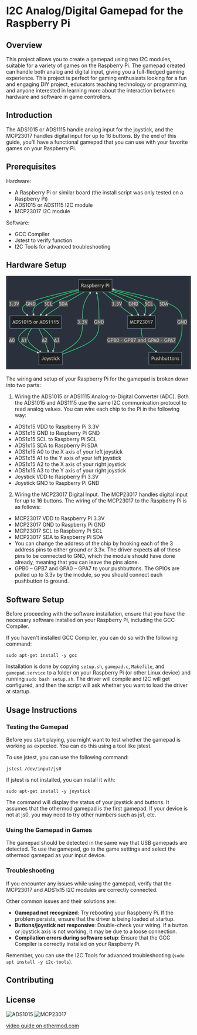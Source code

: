 # I2C Analog/Digital Gamepad for the Raspberry Pi

## Overview

This project allows you to create a gamepad using two I2C modules, suitable for a variety of games on the Raspberry Pi. The gamepad created can handle both analog and digital input, giving you a full-fledged gaming experience. This project is perfect for gaming enthusiasts looking for a fun and engaging DIY project, educators teaching technology or programming, and anyone interested in learning more about the interaction between hardware and software in game controllers.

## Introduction

The ADS1015 or ADS1115 handle analog input for the joystick, and the MCP23017 handles digital input for up to 16 buttons. By the end of this guide, you'll have a functional gamepad that you can use with your favorite games on your Raspberry Pi.

## Prerequisites
Hardware:
- A Raspberry Pi or similar board (the install script was only tested on a Raspberry Pi)
- ADS1015 or ADS1115 I2C module
- MCP23017 I2C module

Software:
- GCC Compiler
- Jstest to verify function
- I2C Tools for advanced troubleshooting

## Hardware Setup

![diagram](/images/diagram.png)

The wiring and setup of your Raspberry Pi for the gamepad is broken down into two parts:

1. Wiring the ADS1015 or ADS1115 Analog-to-Digital Converter (ADC). Both the ADS1015 and ADS1115 use the same I2C communication protocol to read analog values. You can wire each chip to the Pi in the following way:

- ADS1x15 VDD to Raspberry Pi 3.3V
- ADS1x15 GND to Raspberry Pi GND
- ADS1x15 SCL to Raspberry Pi SCL
- ADS1x15 SDA to Raspberry Pi SDA​
- ADS1x15 A0 to the X axis of your left joystick
- ADS1x15 A1 to the Y axis of your left joystick
- ADS1x15 A2 to the X axis of your right joystick
- ADS1x15 A3 to the Y axis of your right joystick
- Joystick VDD to Raspberry Pi 3.3V
- Joystick GND to Raspberry Pi GND

2. Wiring the MCP23017 Digital Input. The MCP23017 handles digital input for up to 16 buttons. The wiring of the MCP23017 to the Raspberry Pi is as follows:

- MCP23017 VDD to Raspberry Pi 3.3V
- MCP23017 GND to Raspberry Pi GND
- MCP23017 SCL to Raspberry Pi SCL
- MCP23017 SDA to Raspberry Pi SDA​
- You can change the address of the chip by hooking each of the 3 address pins to either ground or 3.3v. The driver expects all of these pins to be connected to GND, which the module should have done already, meaning that you can leave the pins alone.
- GPB0 – GPB7 and GPA0 – GPA7 to your pushbuttons. The GPIOs are pulled up to 3.3v by the module, so you should connect each pushbutton to ground.

## Software Setup
Before proceeding with the software installation, ensure that you have the necessary software installed on your Raspberry Pi, including the GCC Compiler.

If you haven't installed GCC Compiler, you can do so with the following command:
```
sudo apt-get install -y gcc
```

Installation is done by copying `setup.sh`, `gamepad.c`, `Makefile`, and `gamepad.service` to a folder on your Raspberry Pi (or other Linux device) and running `sudo bash setup.sh`. The driver will compile and I2C will get configured, and then the script will ask whether you want to load the driver at startup.

## Usage Instructions

### Testing the Gamepad

Before you start playing, you might want to test whether the gamepad is working as expected. You can do this using a tool like jstest.

To use jstest, you can use the following command:
```
jstest /dev/input/js0
```

If jstest is not installed, you can install it with:
```
sudo apt-get install -y joystick
```

The command will display the status of your joystick and buttons. It assumes that the othermod gamepad is the first gamepad. If your device is not at js0, you may need to try other numbers such as js1, etc.

### Using the Gamepad in Games

The gamepad should be detected in the same way that USB gamepads are detected. To use the gamepad, go to the game settings and select the othermod gamepad as your input device.

### Troubleshooting

If you encounter any issues while using the gamepad, verify that the MCP23017 and ADS1x15 I2C modules are correctly connected.

Other common issues and their solutions are:

- **Gamepad not recognized**: Try rebooting your Raspberry Pi. If the problem persists, ensure that the driver is being loaded at startup.
- **Buttons/joystick not responsive**: Double-check your wiring. If a button or joystick axis is not working, it may be due to a loose connection.
- **Compilation errors during software setup**: Ensure that the GCC Compiler is correctly installed on your Raspberry Pi.

Remember, you can use the I2C Tools for advanced troubleshooting (`sudo apt install -y i2c-tools`).


## Contributing

## License


![ADS1015](/images/ads1015.jpg) ![MCP23017](/images/mcp23017.jpg)

[video guide on othermod.com](https://othermod.com/analog-joystick-on-retropie/)
